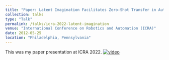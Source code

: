 ```yaml
---
title: "Paper: Latent Imagination Facilitates Zero-Shot Transfer in Autonomous Racing"
collection: talks
type: "Talk"
permalink: /talks/icra-2022-latent-imagination
venue: "International Conference on Robotics and Automation (ICRA)"
date: 2012-05-25
location: "Philadelphia, Pennsylvania"
---
```


This was my paper presentation at ICRA 2022.
[![video](https://img.youtube.com/vi/AKYUsuFpPto/default.jpg)](https://youtu.be/AKYUsuFpPto)
